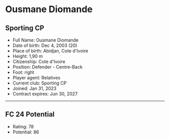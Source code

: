 # Ousmane Diomande
## Sporting CP
- Full Name: Ousmane Diomande
- Date of birth: Dec 4, 2003 (20)
- Place of birth: Abidjan, Cote d'Ivoire
- Height: 1,90 m
- Citizenship: Cote d'Ivoire
- Position: Defender - Centre-Back
- Foot: right
- Player agent: Relatives
- Current club: Sporting CP
- Joined: Jan 31, 2023
- Contract expires: Jun 30, 2027

---

## FC 24 Potential

- Rating: 78
- Potential: 86

